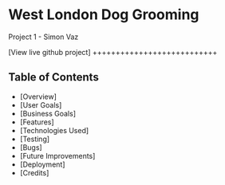 # West London Dog Grooming
Project 1 - Simon Vaz

[View live github project] +++++++++++++++++++++++++++

## Table of Contents

- [Overview] 
- [User Goals] 
- [Business Goals]
- [Features]
- [Technologies Used]
- [Testing]
- [Bugs]
- [Future Improvements]
- [Deployment]
- [Credits]